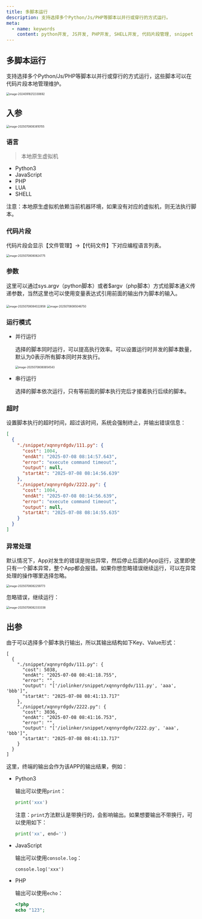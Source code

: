 ```yaml
---
title: 多脚本运行
description: 支持选择多个Python/Js/PHP等脚本以并行或穿行的方式运行。
meta:
  - name: keywords
    content: python开发, JS开发, PHP开发, SHELL开发, 代码片段管理, snippet collection, 并行执行, 串行执行, 并行脚本执行, 串行脚本执行, 工作流开发, 低代码开发
---
```


## 多脚本运行

支持选择多个Python/Js/PHP等脚本以并行或穿行的方式运行，这些脚本可以在代码片段本地管理维护。

<img src="./img/multi-script-menu.png" alt="image-20240918212330692" style="zoom:50%;" />

## 入参

<img src="./img/multi-script-input.png" alt="image-20250708083810155" style="zoom:50%;" />

### 语言

> 本地原生虚拟机

- Python3
- JavaScript
- PHP
- LUA
- SHELL

注意：本地原生虚拟机依赖当前机器环境，如果没有对应的虚拟机，则无法执行脚本。



### 代码片段

代码片段会显示【文件管理】->【代码文件】下对应编程语言列表。

<img src="./img/code-snippet.png" alt="image-20250708080624775" style="zoom:50%;" />



### 参数

这里可以通过sys.argv（python脚本）或者$argv（php脚本）方式给脚本通义传递参数，当然这里也可以使用变量表达式引用前面的输出作为脚本的输入。

<img src="./img/multi-script-input-params.png" alt="image-20250708084022858" style="zoom:50%;" />

<img src="./img/code-snippet-demo.png" alt="image-20250708085046750" style="zoom:50%;" />

### 运行模式

- 并行运行

  选择的脚本同时运行，可以提高执行效率。可以设置运行时并发的脚本数量，默认为0表示所有脚本同时并发执行。

  <img src="./img/multi-script-parallel-mode.png" alt="image-20250708080654543" style="zoom:50%;" />

- 串行运行

  选择的脚本依次运行，只有等前面的脚本执行完后才接着执行后续的脚本。



### 超时

设置脚本执行的超时时间，超过该时间，系统会强制终止，并输出错误信息：

```json
[
  {
    "./snippet/xqnnyrdgdv/111.py": {
      "cost": 1004,
      "endAt": "2025-07-08 08:14:57.643",
      "error": "execute command timeout",
      "output": null,
      "startAt": "2025-07-08 08:14:56.639"
    },
    "./snippet/xqnnyrdgdv/2222.py": {
      "cost": 1004,
      "endAt": "2025-07-08 08:14:56.639",
      "error": "execute command timeout",
      "output": null,
      "startAt": "2025-07-08 08:14:55.635"
    }
  }
]
```



### 异常处理

默认情况下，App对发生的错误是抛出异常，然后停止后面的App运行，这里即使只有一个脚本异常，整个App都会报错。如果你想忽略错误继续运行，可以在异常处理的操作哪里选择忽略。

<img src="./img/multi-script-error-handler-throw.png" alt="image-20250708082259773" style="zoom:50%;" />

忽略错误，继续运行：

<img src="./img/multi-script-error-handler-ignore.png" alt="image-20250708082333338" style="zoom:50%;" />

## 出参

由于可以选择多个脚本执行输出，所以其输出结构如下Key、Value形式：

```
[
  {
    "./snippet/xqnnyrdgdv/111.py": {
      "cost": 5038,
      "endAt": "2025-07-08 08:41:18.755",
      "error": "",
      "output": "['/iolinker/snippet/xqnnyrdgdv/111.py', 'aaa', 'bbb']",
      "startAt": "2025-07-08 08:41:13.717"
    },
    "./snippet/xqnnyrdgdv/2222.py": {
      "cost": 3036,
      "endAt": "2025-07-08 08:41:16.753",
      "error": "",
      "output": "['/iolinker/snippet/xqnnyrdgdv/2222.py', 'aaa', 'bbb']",
      "startAt": "2025-07-08 08:41:13.717"
    }
  }
]
```



这里，终端的输出会作为该APP的输出结果，例如：

- Python3

  输出可以使用`print`：

  ```python
  print('xxx')
  ```

  注意：`print`方法默认是带换行的，会影响输出。如果想要输出不带换行，可以使用如下：

  ```python
  print('xx', end='')
  ```

- JavaScript

  输出可以使用`console.log`：

  ```
  console.log('xxx')
  ```

- PHP

  输出可以使用`echo`：

  ```php
  <?php
  echo "123";
  ```

